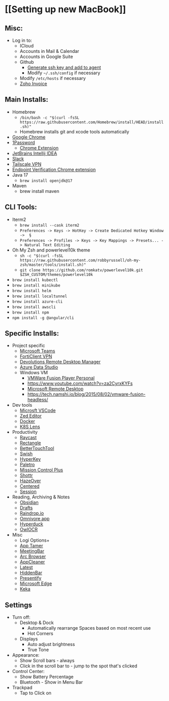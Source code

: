 
# [[Setting up new MacBook]]

## Misc:
- Log in to:
	- ICloud
	- Accounts in Mail & Calendar
	- Accounts in Google Suite
	- Github
		- [Generate ssh key and add to agent](https://docs.github.com/en/authentication/connecting-to-github-with-ssh/generating-a-new-ssh-key-and-adding-it-to-the-ssh-agent)
		- Modify `~/.ssh/config` if necessary
	- Modify `/etc/hosts` if necessary
	- [Zoho Invoice](https://www.zoho.com/invoice/)

## Main Installs:
- Homebrew
	- `/bin/bash -c "$(curl -fsSL https://raw.githubusercontent.com/Homebrew/install/HEAD/install.sh)"`
	- Homebrew installs git and xcode tools automatically
- [Google Chrome](https://www.google.com/chrome/)
- [1Password](https://1password.com/downloads/mac/)
	- [Chrome Extension](https://chrome.google.com/webstore/detail/1password-%E2%80%93-password-mana/aeblfdkhhhdcdjpifhhbdiojplfjncoa/related)
- [JetBrains Intellij IDEA](https://www.jetbrains.com/idea/download/download-thanks.html)
- [Slack](https://slack.com/downloads/instructions/mac)
- [Tailscale VPN](https://tailscale.com/download/)
- [Endpoint Verification Chrome extension](https://chrome.google.com/webstore/detail/endpoint-verification/callobklhcbilhphinckomhgkigmfocg/related?hl=en)
- Java 17
	- `brew install openjdk@17`
- Maven
	- brew install maven

## CLI Tools:
- Iterm2
	- `brew install --cask iterm2`
	- `Preferences -> Keys -> HotKey -> Create Dedicated Hotkey Window ->  §`
	- `Preferences -> Profiles -> Keys -> Key Mappings -> Presets... -> Natural Text Editing`
- Oh My Zsh and powerlevel10k theme
	- `sh -c "$(curl -fsSL https://raw.githubusercontent.com/robbyrussell/oh-my-zsh/master/tools/install.sh)"`
	- `git clone https://github.com/romkatv/powerlevel10k.git $ZSH_CUSTOM/themes/powerlevel10k`
- `brew install kubectl`
- `brew install minikube`
- `brew install helm`
- `brew install localtunnel`
- `brew install azure-cli`
- `brew install awscli`
- `brew install npm`
- `npm install -g @angular/cli`

## Specific Installs:
- Project specific 
	- [Microsoft Teams](https://www.microsoft.com/en/microsoft-teams/download-app#for-desktop1)
	- [FortiClient VPN](https://www.fortinet.com/support/product-downloads)
	- [Devolutions Remote Desktop Manager](https://devolutions.net/remote-desktop-manager)
	- [Azure Data Studio](https://learn.microsoft.com/en-us/sql/azure-data-studio/download-azure-data-studio?view=sql-server-ver16&tabs=redhat-install%2Credhat-uninstall)
	- Windows VM
		- [VMWare Fusion Player Personal](https://customerconnect.vmware.com/evalcenter?p=fusion-player-personal-13)
		- https://www.youtube.com/watch?v=za2CyrxKYFs
		- [Microsoft Remote Desktop](https://apps.apple.com/us/app/microsoft-remote-desktop/id1295203466?mt=12)
		- https://tech.namshi.io/blog/2015/08/02/vmware-fusion-headless/
- Dev tools
	- [Microsft VSCode](https://code.visualstudio.com/)
	- [Zed Editor](https://zed.dev/download)
	- [Docker](https://www.docker.com/)
	- [K8S Lens](https://k8slens.dev/)
- Productivity
	- [Raycast](https://www.raycast.com/)
	- [Rectangle](https://rectangleapp.com/)
	- [BetterTouchTool](https://folivora.ai/downloads/)
	- [Swish](https://highlyopinionated.co/swish/)
	- [HyperKey](https://hyperkey.app/)
	- [Paletro](https://appmakes.io/paletro)
	- [Mission Control Plus](https://www.fadel.io/missioncontrolplus)
	- [Shottr](https://shottr.cc/)
	- [HazeOver](https://hazeover.com/)
	- [Centered](https://www.centered.app/)
	- [Session](https://www.stayinsession.com/)
- Reading, Archiving & Notes
	- [Obsidian](https://obsidian.md/download)
	- [Drafts](https://getdrafts.com/)
	- [Raindrop.io](https://raindrop.io/download)
	- [Omnivore app](https://omnivore.app/)
	- [Hyperduck](https://sindresorhus.com/hyperduck)
	- [OwlOCR](https://owlocr.com/)
- Misc
	- Logi Options+
	- [App Tamer](https://www.stclairsoft.com/AppTamer/)
	- [MeetingBar](https://github.com/leits/MeetingBar)
	- [Arc Browser](https://arc.net/)
	- [AppCleaner](https://freemacsoft.net/appcleaner/)
	- [Latest](https://github.com/mangerlahn/Latest)
	- [HiddenBar](https://apps.apple.com/us/app/hidden-bar/id1452453066?mt=12)
	- [Presentify](https://presentify.compzets.com/)
	- [Microsoft Edge](https://www.microsoft.com/en-gb/edge/download?form=MA13FJ)
	- [Keka](https://www.keka.io/en/)

## Settings
- Turn off:
	- Desktop & Dock
		- Automatically rearrange Spaces based on most recent use
		- Hot Corners
	- Displays
		- Auto adjust brightness
		- True Tone
- Appearance:
	- Show Scroll bars - always
	- Click in the scroll bar to - jump to the spot that's clicked
- Control Center:
	- Show Battery Percentage
	- Bluetooth - Show in Menu Bar
- Trackpad
	- Tap to Click on

